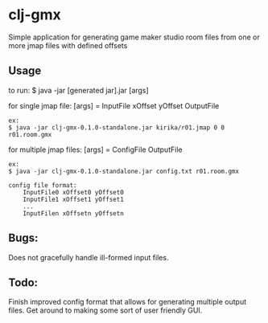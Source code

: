 # clj-gmx

Simple application for generating game maker studio room files from one or more jmap files with defined offsets

## Usage
to run:
    $ java -jar [generated jar].jar [args]

for single jmap file:
	[args] = InputFile xOffset yOffset OutputFile

	ex:
	$ java -jar clj-gmx-0.1.0-standalone.jar kirika/r01.jmap 0 0 r01.room.gmx

for multiple jmap files:
	[args] = ConfigFile OutputFile

	ex:
	$ java -jar clj-gmx-0.1.0-standalone.jar config.txt r01.room.gmx

	config file format:
		InputFile0 xOffset0 yOffset0
		InputFile1 xOffset1 yOffset1
		...
		InputFilen xOffsetn yOffsetn

## Bugs:

Does not gracefully handle ill-formed input files.

## Todo:

Finish improved config format that allows for generating multiple output files.
Get around to making some sort of user friendly GUI.
